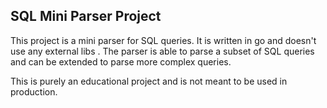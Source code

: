 ## SQL Mini Parser Project

This project is a mini parser for SQL queries. It is written in go and doesn't use any external libs
. The parser is able to parse a subset of SQL queries and can be extended to parse more complex queries.

This is purely an educational project and is not meant to be used in production.